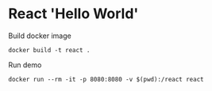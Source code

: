 # React 'Hello World'

Build docker image
```shell
docker build -t react .
```

Run demo
```shell
docker run --rm -it -p 8080:8080 -v $(pwd):/react react
```